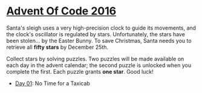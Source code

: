 # [Advent Of Code 2016][0]

Santa's sleigh uses a very high-precision clock to guide its movements, and the
clock's oscillator is regulated by stars. Unfortunately, the stars have been
stolen... by the Easter Bunny. To save Christmas, Santa needs you to retrieve
all **fifty stars** by December 25th.

Collect stars by solving puzzles. Two puzzles will be made available on each day
in the advent calendar; the second puzzle is unlocked when you complete the 
first. Each puzzle grants **one star**. Good luck!

- [Day 01][1]: No Time for a Taxicab


[0]: http://adventofcode.com/2016
[1]: http://adventofcode.com/2016/day/1
